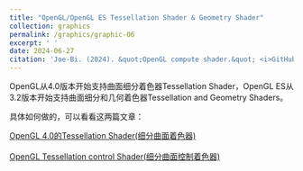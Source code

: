 ```yaml
---
title: "OpenGL/OpenGL ES Tessellation Shader & Geometry Shader"
collection: graphics
permalink: /graphics/graphic-06
excerpt: ' '
date: 2024-06-27
citation: 'Joe-Bi. (2024). &quot;OpenGL compute shader.&quot; <i>GitHub Joe-Bi of Bugs</i>'
---
```

   
OpenGL从4.0版本开始支持曲面细分着色器Tessellation Shader，OpenGL ES从3.2版本开始支持曲面细分和几何着色器Tessellation and Geometry Shaders。  

具体如何做的，可以看看这两篇文章：

[OpenGL 4.0的Tessellation Shader(细分曲面着色器)](https://www.cnblogs.com/zenny-chen/p/4280100.html)  
<br />
[OpenGL Tessellation control Shader(细分曲面控制着色器)](https://blog.csdn.net/aoxuestudy/article/details/111991009)











